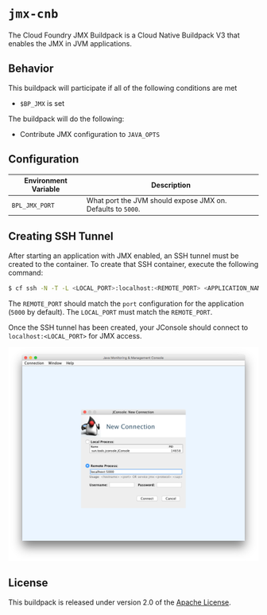 # `jmx-cnb`
The Cloud Foundry JMX Buildpack is a Cloud Native Buildpack V3 that enables the JMX in JVM applications.

## Behavior
This buildpack will participate if all of the following conditions are met

* `$BP_JMX` is set

The buildpack will do the following:

* Contribute JMX configuration to `JAVA_OPTS` 

## Configuration 
| Environment Variable | Description
| -------------------- | -----------
| `BPL_JMX_PORT` | What port the JVM should expose JMX on. Defaults to `5000`. 

## Creating SSH Tunnel
After starting an application with JMX enabled, an SSH tunnel must be created to the container.  To create that SSH container, execute the following command:

```bash
$ cf ssh -N -T -L <LOCAL_PORT>:localhost:<REMOTE_PORT> <APPLICATION_NAME>
```

The `REMOTE_PORT` should match the `port` configuration for the application (`5000` by default).  The `LOCAL_PORT` must match the `REMOTE_PORT`.

Once the SSH tunnel has been created, your JConsole should connect to `localhost:<LOCAL_PORT>` for JMX access.

![JConsole Configuration](jconsole.png)

## License
This buildpack is released under version 2.0 of the [Apache License][a].

[a]: https://www.apache.org/licenses/LICENSE-2.0
